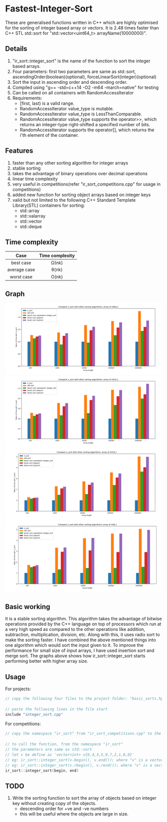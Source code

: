 # Fastest-Integer-Sort
These are generalised functions written in C++ which are highly optimised for the sorting of integer based array or vectors. It is 2.48 times faster than C++ STL std::sort for "std::vector<uint64_t> arrayName(10000000)".


Details
----------------------------------
1. "ir_sort::integer_sort" is the name of the function to sort the integer based arrays.
2. Four parameters: first two parameters are same as std::sort, ascendingOrder(boolean)(optional), forceLinearSort(integer)(optional)
3. Sort the input in ascending order and descending order.
4. Compiled using "g++ -std=c++14 -O2 -m64 -march=native" for testing
5. Can be called on all containers with RandomAccessIterator
6. Requirements:
    * [first, last) is a valid range.
    * RandomAccessIterator value_type is mutable.
    * RandomAccessIterator value_type is LessThanComparable.
    * RandomAccessIterator value_type supports the operator>>, which returns an integer-type right-shifted a specified number of bits.
    * RandomAccessIterator supports the operator[], which returns the i'th element of the container.


Features
----------------------------------
1. faster than any other sorting algorithm for integer arrays
2. stable sorting
3. takes the advantage of binary operations over decimal operations
4. linear time complexity
5. very useful in competitions(refer "ir_sort_competitions.cpp" for usage in competitions)
6. added new function for sorting object arrays based on integer keys
7. valid but not limited to the following C++ Standard Template Library(STL) containers for sorting:
    * std::array
    * std::valarray
    * std::vector
    * std::deque


Time complexity
----------------------------------
| Case         | Time complexity |
|:------------:|:---------------:|
| best case    | Ω(nk)           |
| average case | θ(nk)           |
| worst case   | O(nk)           |


Graph
----------------------------------
![Speed Comparison, int64_t](https://raw.githubusercontent.com/fenilgmehta/Fastest-Integer-Sort/master/graphs_and_analysis/all_comparisons/rawData_int64_t/Figure_1_int64_t.png)
![Speed Comparison, int32_t](https://raw.githubusercontent.com/fenilgmehta/Fastest-Integer-Sort/master/graphs_and_analysis/all_comparisons/rawData_int32_t/Figure_1_int32_t.png)
![Speed Comparison, int16_t](https://raw.githubusercontent.com/fenilgmehta/Fastest-Integer-Sort/master/graphs_and_analysis/all_comparisons/rawData_int16_t/Figure_1_int16_t.png)
![Speed Comparison, int8_t](https://raw.githubusercontent.com/fenilgmehta/Fastest-Integer-Sort/master/graphs_and_analysis/all_comparisons/rawData_int8_t/Figure_1_int8_t.png)


Basic working
----------------------------------
It is a stable sorting algorithm.
This algorithm takes the advantage of bitwise operations provided by the C++ language on top of processors which run at a very high speed as compared to the other operations like addition, subtraction, multiplication, division, etc. Along with this, it uses radix sort to make the sorting faster.
I have combined the above mentioned things into one algorithm which would sort the input given to it. To improve the performance for small size of input arrays, I have used insertion sort and merge sort.
The graphs above shows how ir_sort::integer_sort starts performing better with higher array size.


Usage
----------------------------------
For projects:
```c++
// copy the following four files to the project folder: "basic_sorts.hpp", "ir_commons.hpp", "integer_sort.cpp" and "integer_sort_objects_small.cpp"

// paste the following lines in the file start
include "integer_sort.cpp"
```

For competitions:
```c++
// copy the namespace "ir_sort" from "ir_sort_competitions.cpp" to the main ".cpp" program file

// to call the function, from the namespace "ir_sort"
// the parameters are same as std::sort
// let v be define as 'vector<int> v{6,4,3,5,9,7,2,1,8,0}'
// eg: ir_sort::integer_sort(v.begin(), v.end()); where "v" is a vector of integers, result is in ascending order
// eg: ir_sort::integer_sort(v.rbegin(), v.rend()); where "v" is a vector of integers, result is in descending order
ir_sort::integer_sort(begin, end)
```


TODO
----------------------------------
1. Write the sorting function to sort the array of objects based on integer key without creating copy of the objects.
    * descending order for +ve and -ve numbers
    * this will be useful where the objects are large in size.
